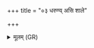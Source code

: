 +++
title = "०३ धरुण्य् असि शाले"

+++
<details><summary>मूलम् (GR)</summary>

धरुण्य् असि शाले  
बृहच्छन्दाः पूतिधान्या ।  
आ त्वा वत्सो मीमयद् आ कुमार  
आ धेनवः सायम् आ स्यन्दमानाः ॥
</details>